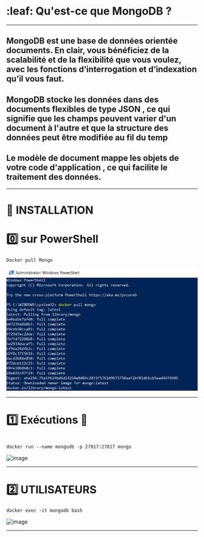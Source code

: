 
# :leaf: Qu'est-ce que MongoDB ?
--------------
## MongoDB est une base de données orientée documents. En clair, vous bénéficiez de la scalabilité et de la flexibilité que vous voulez, avec les fonctions d’interrogation et d’indexation qu’il vous faut.
## MongoDB stocke les données dans des documents flexibles de type JSON , ce qui signifie que les champs peuvent varier d'un document à l'autre et que la structure des données peut être modifiée au fil du temp
## Le modèle de document mappe les objets de votre code d'application , ce qui facilite le traitement des données.
-----------

# :tiger: INSTALLATION 
# :zero: sur PowerShell 
```
Docker pull Mongo
```
![image](Mongos.PNG)

------

# :one: Exécutions :car: 

```

docker run --name mongodb -p 27017:27017 mongo

```
![image](Mongoos)

--------------
# :two: UTILISATEURS 

```
docker exec -it mongodb bash
````
![image](Mongooos.PNG)

-----------




